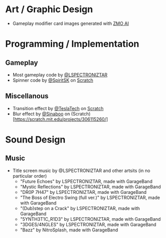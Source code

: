 # Art / Graphic Design
- Gameplay modifier card images generated with [ZMO AI](https://imgcreator.zmo.ai/ai-generator?type=TEXT_INPUT&ref=characterLanding&url=/ai-generator)

# Programming / Implementation

## Gameplay
- Most gameplay code by [@LSPECTRONIZTAR](https://youtube.com/@LSPECTRONIZTAR/)
- Spinner code by [@SpiritSK](https://scratch.mit.edu/users/SpiritSK/) on [Scratch](https://scratch.mit.edu/projects/613688710/)

## Miscellanous
- Transition effect by [@TeslaTech](https://scratch.mit.edu/users/TeslaTech/) on [Scratch](https://scratch.mit.edu/projects/73056526/)
- Blur effect by [@Sinaboo](https://scratch.mit.edu/users/Sinaboo/) on (Scratch)[https://scratch.mit.edu/projects/306115260/]

# Sound Design

## Music

- Title screen music by @LSPECTRONIZTAR and other artsits (in no particular order)
  - "Future Echoes" by LSPECTRONIZTAR, made with GarageBand
  - "Mystic Reflections" by LSPECTRONIZTAR, made with GarageBand
  - "DR0P 7H47" by LSPECTRONIZTAR, made with GarageBand
  - "The Boss of Electro Swing (full ver.)" by LSPECTRONIZTAR, made with GarageBand
  - "(Dub)step on a Crack" by LSPECTRONIZTAR, made with GarageBand
  - "5YNTH3T1C_R1D3" by LSPECTRONIZTAR, made with GarageBand
  - "3DGES/4NGLES" by LSPECTRONIZTAR, made with GarageBand
  - "Bazz" by NitroSplash, made with GarageBand
